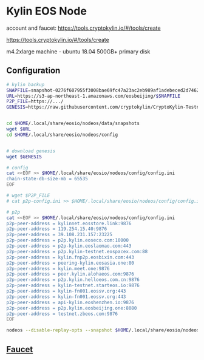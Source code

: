 Kylin EOS Node
==============

account and faucet:
https://tools.cryptokylin.io/#/tools/create

https://tools.cryptokylin.io/#/tools/create



m4.2xlarge machine - ubuntu 18.04
500GB+ primary disk

## Configuration

```bash
# kylin backup
SNAPFILE=snapshot-0276f607955f3008bae69fc47a23ac2eb989af1adebeced2d7462ef30423b194.bin
URL=https://s3-ap-northeast-1.amazonaws.com/eosbeijing/$SNAPFILE
P2P_FILE=https://.../
GENESIS=https://raw.githubusercontent.com/cryptokylin/CryptoKylin-Testnet/master/genesis.json


cd $HOME/.local/share/eosio/nodeos/data/snapshots
wget $URL
cd $HOME/.local/share/eosio/nodeos/config


# download genesis
wget $GENESIS

# config
cat <<EOF >> $HOME/.local/share/eosio/nodeos/config/config.ini
chain-state-db-size-mb = 65535
EOF

# wget $P2P_FILE
# cat p2p-config.ini >> $HOME/.local/share/eosio/nodeos/config/config.ini

# p2p
cat <<EOF >> $HOME/.local/share/eosio/nodeos/config/config.ini
p2p-peer-address = kylinnet.eosstore.link:9876
p2p-peer-address = 119.254.15.40:9876
p2p-peer-address = 39.108.231.157:23225
p2p-peer-address = p2p.kylin.eoseco.com:10000
p2p-peer-address = p2p-kylin.eoslaomao.com:443
p2p-peer-address = p2p.kylin-testnet.eospacex.com:88
p2p-peer-address = kylin.fnp2p.eosbixin.com:443
p2p-peer-address = peering-kylin.eosasia.one:80
p2p-peer-address = kylin.meet.one:9876
p2p-peer-address = peer.kylin.alohaeos.com:9876
p2p-peer-address = p2p.kylin.helloeos.com.cn:9876
p2p-peer-address = kylin-testnet.starteos.io:9876
p2p-peer-address = kylin-fn001.eossv.org:443
p2p-peer-address = kylin-fn001.eossv.org:443
p2p-peer-address = api-kylin.eoshenzhen.io:9876
p2p-peer-address = p2p.kylin.eosbeijing.one:8080
p2p-peer-address = testnet.zbeos.com:9876
EOF

nodeos --disable-replay-opts --snapshot $HOME/.local/share/eosio/nodeos/data/snapshots/$SNAPFILE --delete-all-blocks
```


## [Faucet](https://kylin-dapp-faucet.liquidapps.io/)
